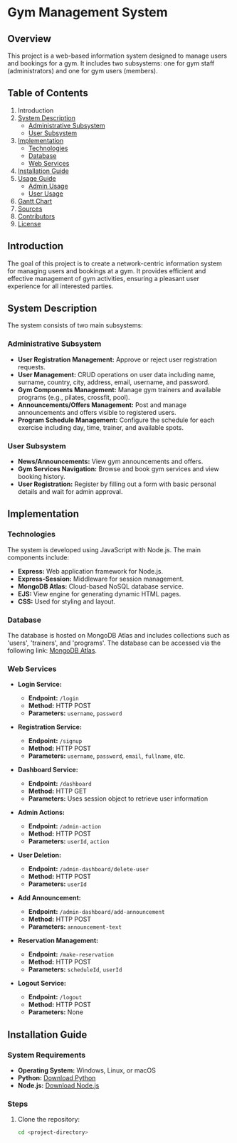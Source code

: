 # Gym Management System

## Overview

This project is a web-based information system designed to manage users and bookings for a gym. It includes two subsystems: one for gym staff (administrators) and one for gym users (members).

## Table of Contents

1. Introduction
2. [System Description](#system-description)
   - [Administrative Subsystem](#administrative-subsystem)
   - [User Subsystem](#user-subsystem)
3. [Implementation](#implementation)
   - [Technologies](#technologies)
   - [Database](#database)
   - [Web Services](#web-services)
4. [Installation Guide](#installation-guide)
5. [Usage Guide](#usage-guide)
   - [Admin Usage](#admin-usage)
   - [User Usage](#user-usage)
6. [Gantt Chart](#gantt-chart)
7. [Sources](#sources)
8. [Contributors](#contributors)
9. [License](#license)

## Introduction

The goal of this project is to create a network-centric information system for managing users and bookings at a gym. It provides efficient and effective management of gym activities, ensuring a pleasant user experience for all interested parties.

## System Description

The system consists of two main subsystems:

### Administrative Subsystem

- **User Registration Management:** Approve or reject user registration requests.
- **User Management:** CRUD operations on user data including name, surname, country, city, address, email, username, and password.
- **Gym Components Management:** Manage gym trainers and available programs (e.g., pilates, crossfit, pool).
- **Announcements/Offers Management:** Post and manage announcements and offers visible to registered users.
- **Program Schedule Management:** Configure the schedule for each exercise including day, time, trainer, and available spots.

### User Subsystem

- **News/Announcements:** View gym announcements and offers.
- **Gym Services Navigation:** Browse and book gym services and view booking history.
- **User Registration:** Register by filling out a form with basic personal details and wait for admin approval.

## Implementation

### Technologies

The system is developed using JavaScript with Node.js. The main components include:

- **Express:** Web application framework for Node.js.
- **Express-Session:** Middleware for session management.
- **MongoDB Atlas:** Cloud-based NoSQL database service.
- **EJS:** View engine for generating dynamic HTML pages.
- **CSS:** Used for styling and layout.

### Database

The database is hosted on MongoDB Atlas and includes collections such as 'users', 'trainers', and 'programs'. The database can be accessed via the following link: [MongoDB Atlas](https://cloud.mongodb.com/v2/6581152732c0e44ed0eecea1#/metrics/replicaSet/6581159fe1bf8619215f5661/explorer/gym/users/find).

### Web Services

- **Login Service:** 
  - **Endpoint:** `/login`
  - **Method:** HTTP POST
  - **Parameters:** `username`, `password`
  
- **Registration Service:**
  - **Endpoint:** `/signup`
  - **Method:** HTTP POST
  - **Parameters:** `username`, `password`, `email`, `fullname`, etc.

- **Dashboard Service:**
  - **Endpoint:** `/dashboard`
  - **Method:** HTTP GET
  - **Parameters:** Uses session object to retrieve user information

- **Admin Actions:**
  - **Endpoint:** `/admin-action`
  - **Method:** HTTP POST
  - **Parameters:** `userId`, `action`

- **User Deletion:**
  - **Endpoint:** `/admin-dashboard/delete-user`
  - **Method:** HTTP POST
  - **Parameters:** `userId`

- **Add Announcement:**
  - **Endpoint:** `/admin-dashboard/add-announcement`
  - **Method:** HTTP POST
  - **Parameters:** `announcement-text`

- **Reservation Management:**
  - **Endpoint:** `/make-reservation`
  - **Method:** HTTP POST
  - **Parameters:** `scheduleId`, `userId`

- **Logout Service:**
  - **Endpoint:** `/logout`
  - **Method:** HTTP POST
  - **Parameters:** None

## Installation Guide

### System Requirements

- **Operating System:** Windows, Linux, or macOS
- **Python:** [Download Python](https://www.python.org/downloads/)
- **Node.js:** [Download Node.js](https://nodejs.org/en/download)

### Steps

1. Clone the repository:
   ```bash
   cd <project-directory>

